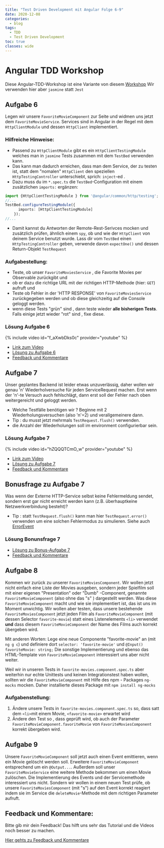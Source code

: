 ```yaml
---
title: "Test Driven Development mit Angular Folge 6-9"
date: 2020-12-08 
categories:
  - blog
tags:
  - TDD
  - Test Driven Development
toc: true
classes: wide
---
```

# Angular TDD Workshop
Diese Angular-TDD-Workshop ist eine Variante von diesem [Workshop](https://itnext.io/test-driven-development-in-an-angular-world-92c0c42a54d0)
Wir verwenden hier aber `jasmine` statt `Jest`

## Aufgabe 6
Legen wir unsere `FavoriteMovieComponent` zur Seite und widmen uns jetzt dem `FavoriteMovieService`. Services sind in Angular in der Regel mit dem `HttpClientModule` und dessen `HttpClient` implementiert. 

### Hilfreiche Hinweise:
* Passend zu `HttpClientModule` gibt es ein `HttpClientTestingModule` welches man in `jasmine` Tests zusammen mit dem `TestBed` verwenden kann. 
*  Das kann man dadurch erreichen, dass man dem Service, der zu testen ist,   statt dem "nomalen" `HttpClient` den speziellen `HttpTestingController` unterschiebt, sprich: `inject`-ed . 
* Dazu muss du im `*.spec.ts` die `TestBed`-Configuration mit einem zusätzlichen `imports:` ergänzen: 
```typescript
import {HttpClientTestingModule } from '@angular/common/http/testing';
//...
TestBed.configureTestingModule({
      imports: [HttpClientTestingModule]
    });
//...
``` 
* Damit kannst du Antworten der Remote-Rest-Serivces mocken und zusätzlich prüfen, ähnlich einem `spy`, ob und wie der `HttpClient` von deinem Service benutzt wurde. Lass dir vom `TestBed` einen `HttpTestingController` geben, verwende davon `expectOne()` und dessen Return-Objekt `TestRequest`
### Aufgabestellung:
* Teste, ob unser `FavoriteMoviesService` , die Favorite Movies per Observable zurückgibt und 
* ob er dazu die richtige URL mit der richtigen HTTP-Methode (hier: `GET`) aufruft und 
* Teste ob Fehler in der 'HTTP RESPONSE'  von `FavoriteMoviesService` zurückgegeben werden und ob diese gleichzeitig auf die Console geloggt werden.
* wenn diese Tests "grün" sind , dann teste wieder **alle bisherigen Tests**. Falls einige jetzt wieder "rot" sind , fixe diese. 
### Lösung Aufgabe 6 
{% include video id="f_aXwbDks0c" provider="youtube" %} 
* [Link zum Video](https://youtu.be/f_aXwbDks0c)
* [Lösung zu Aufgabe 6](https://github.com/bodote/tdd-angular/tree/v1.6) 
* [Feedback und Kommentare](https://github.com/bodote/bodote.github.io/discussions)


## Aufgabe 7
Unser geplantes Backend ist leider etwas unzuverlässig, daher wollen wir genau 'n' Wiederholversuche für jeden ServiceRequest machen. Erst wenn der 'n'-te Versuch auch fehlschlägt, dann erst soll der Fehler nach oben weitergereicht und geloggt werden.
* Welche Testfälle benötigen wir ? Beginne mit 2 Wiederholungsversuchen (also 'n'=2) und verallgemeinere dann.
* Tip : du musst jetzt mehrmals  `TestRequest.flush()` verwenden.
* die Anzahl der Wiederholungen soll im environment configurierbar sein.
### Lösung Aufgabe 7 
{% include video id="hZQQQTCmO_w" provider="youtube" %} 
* [Link zum Video](https://youtu.be/hZQQQTCmO_w)
* [Lösung zu Aufgabe 7](https://github.com/bodote/tdd-angular/tree/v1.7) 
* [Feedback und Kommentare](https://github.com/bodote/bodote.github.io/discussions)


## Bonusfrage zu Aufgabe 7
Was wenn der Externe HTTP-Service selbst keine Fehlermeldung sendet, sondern erst gar nicht erreicht werden kann (z.B. überhauptkeine Netzwerkverbindung besteht)?
* Tip : statt `TestRequest.flush()` kann man hier `TestRequest.error()` verwenden um eine solchen Fehlermodus zu simulieren. Siehe auch [ErrorEvent](https://developer.mozilla.org/en-US/docs/Web/API/ErrorEvent)
### Lösung Bonunsfrage 7
* [Lösung zu Bonus-Aufgabe 7](https://github.com/bodote/tdd-angular/tree/v1.7.1) 
* [Feedback und Kommentare](https://github.com/bodote/bodote.github.io/discussions)


## Aufgabe 8
Kommen wir zurück zu unserer `FavoriteMoviesComponent`. Wir wollen jetzt nicht einfach eine Liste der Movies ausgeben, sondern jeder Spielfilm soll mit einer eigenen "Presentation" oder "Dumb" -Component, genannte `FavoriteMovieComponent` (also ohne das "s" ) dargestellt werden. Was diese `FavoriteMovieComponent` macht und wie sie implementiert ist, das ist uns im Moment unwichtig.
Wir wollen aber testen, dass unsere bestehende `FavoriteMoviesComponent` jetzt jeden Film als `FavoriteMovieComponent` (mit dessen Selector `favorite-movie`) statt  eines Listenelements `<li>` verwendet  **und** dass diesem `FavoriteMovieComponent` der Name des Films auch korrekt übergeben wird.

Mit anderen Worten:
Lege eine neue Componente "favorite-movie" an (mit `ng g c`) und definiere dort `selector: 'favorite-movie'` und `@Input() favoriteMovie: string;`
Die sonstige Implementierung und ebenso das HTML-Template von `FavoriteMovieComponent` interessiert uns aber nicht weiter.

Weil wir in unseren Tests in `favorite-movies.component.spec.ts` aber weiterhin nur echte Unittests und keinen Integrationstest haben wollen, sollten wir die `FavoriteMovieComponent` mit Hilfe des npm - Packages `ng-mocks` mocken. Daher installierte dieses Package mit `npm install ng-mocks`

### Aufgabenstellung:
1. Ändere unsere Tests in `favorite-movies.component.spec.ts` so, dass satt dem `<li>`mit einem Movie, `<favorite-movie>` erwartet wird
2. Ändere den Test so , dass geprüft wird, ob auch der Parameter `FavoriteMovieComponent.favoriteMovie` von `FavoriteMoviesComponent` korrekt übergeben wird.

## Aufgabe 9
Unsere `FavoriteMovieComponent` soll jetzt auch einen Event emittieren, wenn ein Movie gelöscht werden soll. Erweitere `FavoriteMovieComponent` entsprechend um ein `@Output...`.
Außerdem soll unser `FavoriteMovieService` eine weitere Methode bekommen um einen Movie zulöschen. Die Implementierung des Events und der Servicemethode interessiert uns nicht. Sondern wir wollen in einem neuen Test prüfe, ob unsere `FavoriteMoviesComponent` (mit "s") auf den Event korrekt reagiert indem sie im Service die `deleteMovie`-Methode mit dem richtigen Parameter aufruft.


## Feedback und Kommentare:
Bitte gib mir dein Feedback! Das hilft uns sehr das Tutorial und die Videos noch besser zu machen.

[Hier gehts zu Feedback und Kommentare](https://github.com/bodote/bodote.github.io/discussions) 